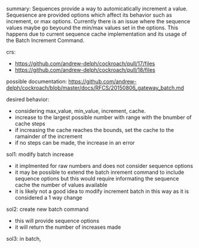 summary:
Sequences provide a way to automicatically increment a value. Sequesence are provided options which affect its behavior such as increment, or max options.
Currently there is an issue where the sequence values maybe go beyound the min/max values set in the options.
This happens due to current sequence cache implementation and its usage of the Batch Increment Command.

crs:
- https://github.com/andrew-delph/cockroach/pull/17/files
- https://github.com/andrew-delph/cockroach/pull/18/files

possible documentation: https://github.com/andrew-delph/cockroach/blob/master/docs/RFCS/20150806_gateway_batch.md

desired behavior:
- considering max_value, min_value, increment, cache.
- increase to the largest possible number with range with the bnumber of cache steps
- if increasing the cache reaches the bounds, set the cache to the ramainder of the increment
- if no steps can be made, the increase in an error

sol1: modify batch increase
- it implmented for raw numbers and does not consider sequence options
- it may be possible to extend the batch inrement command to include sequence options but this would require informating the sequence cache the number of values available
- it is likely not a good idea to modify increment batch in this way as it is considered a 1 way change

sol2: create new batch command
- this will provide sequence options
- it will return the number of increases made

sol3: in batch, 